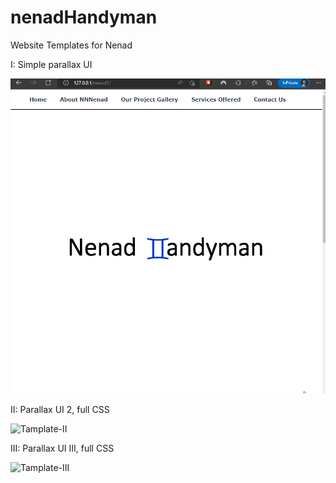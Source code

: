 # nenadHandyman
Website Templates for Nenad

I: Simple parallax UI
<p> <img src='Nenad1.gif' title='Template1' width='' alt='Tamplate-I' />
  
II: Parallax UI 2, full CSS
<p> <img src='Nenad2.gif' title='Template2' width='' alt='Tamplate-II' />

III: Parallax UI III, full CSS
<p> <img src='Nenad3.gif' title='Template3' width='' alt='Tamplate-III' />
